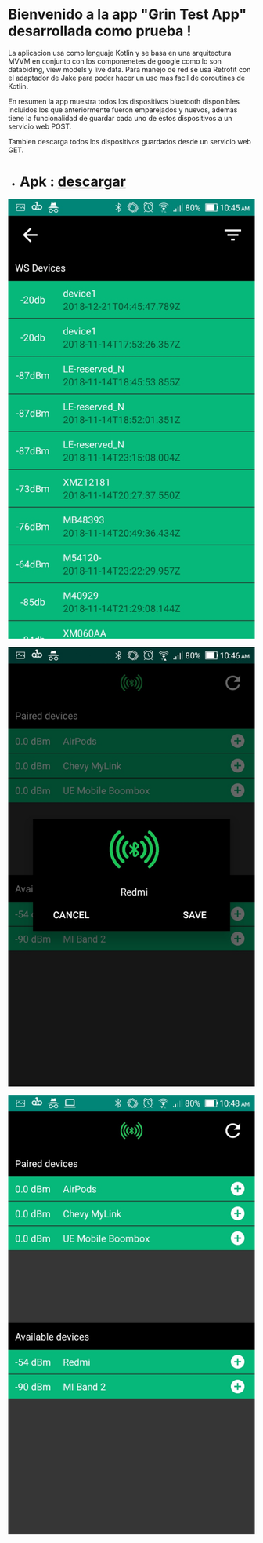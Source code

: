   
  # Bienvenido a la app "Grin Test App" desarrollada como prueba !

   La aplicacion usa como lenguaje Kotlin y se basa en una arquitectura MVVM en    conjunto con los componenetes de google como lo son databiding, view models y live data. Para manejo de red se usa Retrofit con el adaptador de Jake para poder hacer un uso mas facil de coroutines de Kotlin.

   En resumen la app muestra todos los dispositivos bluetooth disponibles incluidos los que anteriormente fueron emparejados y nuevos, ademas tiene la funcionalidad de guardar cada uno de estos dispositivos a un servicio web POST.
   
   Tambien descarga todos los dispositivos guardados desde un servicio web GET.


 - # Apk :  [descargar](https://github.com/CristianCardosoA/Grin-Test/blob/master/grinTest.apk)


![alt tag](https://github.com/CristianCardosoA/Grin-Test/blob/master/screenshots/image_1.jpeg)

![alt tag](https://github.com/CristianCardosoA/Grin-Test/blob/master/screenshots/image_2.jpeg)

![alt tag](https://github.com/CristianCardosoA/Grin-Test/blob/master/screenshots/image_3.jpeg)
